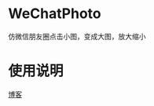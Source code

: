 # WeChatPhoto
仿微信朋友圈点击小图，变成大图，放大缩小


# 使用说明

[博客](https://jianghaiyang01.github.io/posts/30acc017/#more)